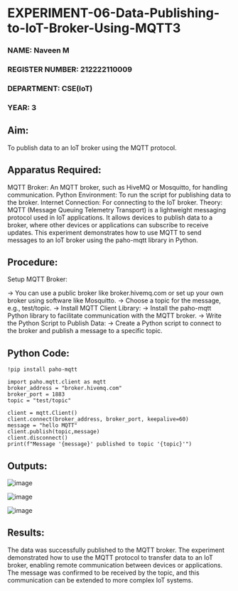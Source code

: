 # EXPERIMENT-06-Data-Publishing-to-IoT-Broker-Using-MQTT3

### NAME: Naveen M
### REGISTER NUMBER: 212222110009
### DEPARTMENT: CSE(IoT)
### YEAR: 3


## Aim:
To publish data to an IoT broker using the MQTT protocol.

## Apparatus Required:
MQTT Broker: An MQTT broker, such as HiveMQ or Mosquitto, for handling communication.
Python Environment: To run the script for publishing data to the broker.
Internet Connection: For connecting to the IoT broker.
Theory:
MQTT (Message Queuing Telemetry Transport) is a lightweight messaging protocol used in IoT applications. It allows devices to publish data to a broker, where other devices or applications can subscribe to receive updates. This experiment demonstrates how to use MQTT to send messages to an IoT broker using the paho-mqtt library in Python.

## Procedure:
Setup MQTT Broker:

-> You can use a public broker like broker.hivemq.com or set up your own broker using software like Mosquitto.
-> Choose a topic for the message, e.g., test/topic.
-> Install MQTT Client Library:
-> Install the paho-mqtt Python library to facilitate communication with the MQTT broker.
-> Write the Python Script to Publish Data:
-> Create a Python script to connect to the broker and publish a message to a specific topic.

## Python Code:
```
!pip install paho-mqtt
```
```
import paho.mqtt.client as mqtt
broker_address = "broker.hivemq.com"
broker_port = 1883
topic = "test/topic"

client = mqtt.Client()
client.connect(broker_address, broker_port, keepalive=60)
message = "hello MQTT"
client.publish(topic,message)
client.disconnect()
print(f"Message '{message}' published to topic '{topic}'")
```

## Outputs:
![image](https://github.com/user-attachments/assets/1d94cda8-a75e-4af3-8713-b3100d848b06)

![image](https://github.com/user-attachments/assets/c7ca1806-3ecc-45f3-8a41-f493cea9642f)

![image](https://github.com/user-attachments/assets/0936f26c-f4bc-46cd-8a82-c5d872118d5b)


## Results:
The data was successfully published to the MQTT broker. The experiment demonstrated how to use the MQTT protocol to transfer data to an IoT broker, enabling remote communication between devices or applications. The message was confirmed to be received by the topic, and this communication can be extended to more complex IoT systems.
